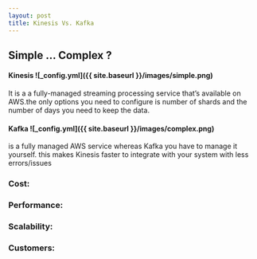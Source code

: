 ```yaml
---
layout: post
title: Kinesis Vs. Kafka
---
```


<!-- ![_config.yml]({{ site.baseurl }}/images/config.png) -->

## Simple ... Complex ?

#### Kinesis ![_config.yml]({{ site.baseurl }}/images/simple.png)
It is a a fully-managed streaming processing service that’s available on AWS.the only options you need to configure is number of shards and the number of days you need to keep the data.

#### Kafka ![_config.yml]({{ site.baseurl }}/images/complex.png)
is a fully managed AWS service whereas Kafka you have to manage it yourself. this makes Kinesis faster to integrate with your system with less errors/issues


### Cost:


### Performance:

### Scalability:

### Customers:


<!-- The easiest way to make your first post is to edit this one. Go into /_posts/ and update the Hello World markdown file. For more instructions head over to the [Jekyll Now repository](https://github.com/barryclark/jekyll-now) on GitHub. -->
